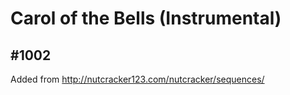 # Carol of the Bells (Instrumental)

## #1002

Added from http://nutcracker123.com/nutcracker/sequences/
